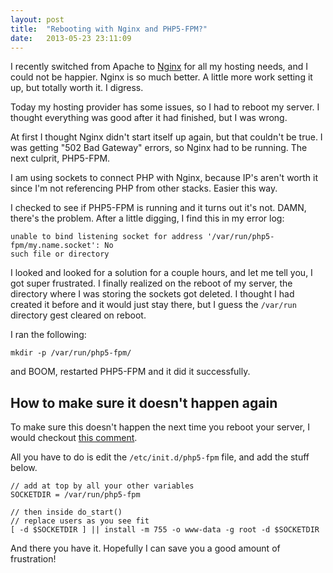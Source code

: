 ```yaml
---
layout: post
title:  "Rebooting with Nginx and PHP5-FPM?"
date:   2013-05-23 23:11:09
---
```


I recently switched from Apache to [Nginx][1] for all my hosting needs, and I could not be happier. Nginx is so much better. A little more work setting it up, but totally worth it. I digress.

Today my hosting provider has some issues, so I had to reboot my server. I thought everything was good after it had finished, but I was wrong.

At first I thought Nginx didn't start itself up again, but that couldn't be true. I was getting "502 Bad Gateway" errors, so Nginx had to be running. The next culprit, PHP5-FPM.

I am using sockets to connect PHP with Nginx, because IP's aren't worth it since I'm not referencing PHP from other stacks. Easier this way.

I checked to see if PHP5-FPM is running and it turns out it's not. DAMN, there's the problem. After a little digging, I find this in my error log:

    unable to bind listening socket for address '/var/run/php5-fpm/my.name.socket': No 
    such file or directory
    
I looked and looked for a solution for a couple hours, and let me tell you, I got super frustrated. I finally realized on the reboot of my server, the directory where I was storing the sockets got deleted. I thought I had created it before and it would just stay there, but I guess the `/var/run` directory gest cleared on reboot.

I ran the following:

    mkdir -p /var/run/php5-fpm/
    
and BOOM, restarted PHP5-FPM and it did it successfully. 

## How to make sure it doesn't happen again
To make sure this doesn't happen the next time you reboot your server, I would checkout [this comment][2].

All you have to do is edit the `/etc/init.d/php5-fpm` file, and add the stuff below.

    // add at top by all your other variables
    SOCKETDIR = /var/run/php5-fpm

    // then inside do_start()
    // replace users as you see fit
    [ -d $SOCKETDIR ] || install -m 755 -o www-data -g root -d $SOCKETDIR

And there you have it. Hopefully I can save you a good amount of frustration!


[1]: http://nginx.org/
[2]: http://www.rackspace.com/knowledge_center/comment/198125#comment-198125
